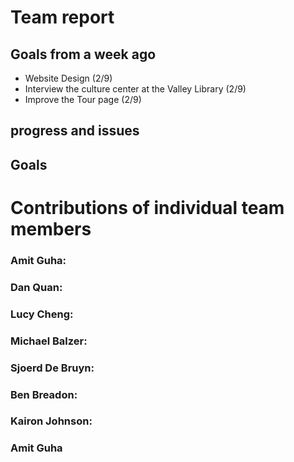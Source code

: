# Team report

## Goals from a week ago 
- Website Design (2/9)
- Interview the culture center at the Valley Library (2/9)
- Improve the Tour page (2/9)

## progress and issues




## Goals



# Contributions of individual team members

### Amit Guha:

### Dan Quan:


### Lucy Cheng:

  

### Michael Balzer:


### Sjoerd De Bruyn:



### Ben Breadon:

### Kairon Johnson:


### Amit Guha
